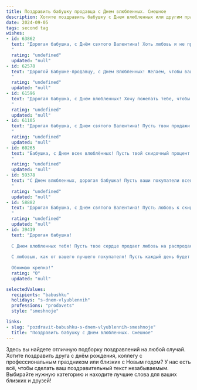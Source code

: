 ```yaml
---
title: Поздравить бабушку продавца с Днем влюбленных. Смешное
description: Хотите поздравить бабушку с Днем влюбленных или другим праздником? Наш ИИ создаст незабываемое поздравление, а вы обязательно выделитесь среди других.  
date: 2024-09-05
tags: second tag
wishes:
- id: 63862
  text: "Дорогая бабушка, с Днём святого Валентина! Хоть любовь и не про тебя, но зато ты мастер любви к скидкам! Желаю тебе найти свою самую лучшую партию на распродажах и, конечно же, найти себе пару красивых сапожек! 😜
  "
  rating: "undefined"
  updated: "null"
- id: 62578
  text: "Дорогой Бабушке-продавцу, с Днем Влюбленных! Желаем, чтобы ваши покупатели были очарованы Вашим обаянием и вниманием, а касса пела от счастья!
  "
  rating: "undefined"
  updated: "null"
- id: 61596
  text: "Дорогая бабушка, с Днем влюбленных! Хочу пожелать тебе, чтобы твои покупатели были такими же влюбленными в твои товары, как ты в свою работу! 💖😂 Пусть любовь к клиентам и к скидкам греет тебя всю жизнь, как свежий хлеб из пекарни! 😉
  "
  rating: "undefined"
  updated: "null"
- id: 61105
  text: "Дорогая бабушка, с Днем святого Валентина! Пусть твои продажи взлетят до небес, а покупатели тебя обожают! 😜  Ты ведь самая обаятельная и харизматичная продавщица в мире! 💖
  "
  rating: "undefined"
  updated: "null"
- id: 60265
  text: "Бабушка, с Днем всех влюблённых! Пусть твой скидочный процент на любовь будет максимально высоким, а самые желанные товары - это крепкое здоровье и счастливые внуки! 😉❤️
  "
  rating: "undefined"
  updated: "null"
- id: 59378
  text: "С Днем влюбленных, дорогая бабушка! Пусть ваши покупатели всегда будут в восторге от ваших скидок и ваш кассовый аппарат всегда будет петь вам песни любви! 💕🤑
  "
  rating: "undefined"
  updated: "null"
- id: 58882
  text: "Дорогая Бабушка, с Днем святого Валентина! Пусть любовь к скидкам и распродажам не угасает, а покупатели всегда будут щедрыми! 😉❤️
  "
  rating: "undefined"
  updated: "null"
- id: 39419
  text: "Дорогая бабушка!
  
  С Днем влюбленных тебя! Пусть твое сердце продает любовь на распродаже! Желаю, чтобы каждый покупатель твоего внимания забирал только самые искренние и сладкие чувства! Пусть на твоем прилавке всегда будет скидка на счастье, а все недопонимания уходят со скидкой «один к одному».
  
  С любовью, как от вашего лучшего покупателя! Пусть каждый день будет полон радостных «развесёлых» акций!
  
  Обнимаю крепко!"
  rating: "0"
  updated: "null"

selectedValues:
  recipients: "babushku"
  holidays: "s-dnem-vlyublennih"
  professions: "prodavets"
  style: "smeshnoje"

links:
- slug: "pozdravit-babushku-s-dnem-vlyublennih-smeshnoje"
  title: "Поздравить бабушку с Днем влюбленных. Смешное"
---
```


Здесь вы найдете отличную подборку поздравлений на любой случай. 
Хотите поздравить друга с днём рождения, коллегу с профессиональным праздником или близких с Новым годом? У нас есть всё, чтобы сделать ваш поздравительный текст незабываемым. Выбирайте нужную категорию и находите лучшие слова для ваших близких и друзей!
